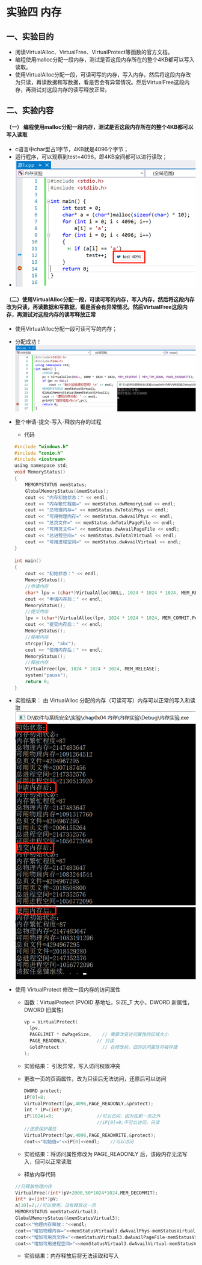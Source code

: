 # 实验四 内存

## **一、实验目的**
* 阅读VirtualAlloc、VirtualFree、VirtualProtect等函数的官方文档。
* 编程使用malloc分配一段内存，测试是否这段内存所在的整个4KB都可以写入读取。
* 使用VirtualAlloc分配一段，可读可写的内存，写入内存，然后将这段内存改为只读，再读数据和写数据，看是否会有异常情况。然后VirtualFree这段内存，再测试对这段内存的读写释放正常。

## **二、实验内容**
#### （一） 编程使用malloc分配一段内存，测试是否这段内存所在的整个4KB都可以写入读取
* c语言中char型占1字节，4KB就是4096个字节；   
* 运行程序，可以观察到test=4096，即4KB空间都可以进行读取； 
* ![](image/1.png) 

#### （二）使用VirtualAlloc分配一段，可读可写的内存，写入内存，然后将这段内存改为只读，再读数据和写数据，看是否会有异常情况。然后VirtualFree这段内存，再测试对这段内存的读写释放正常
* 使用VirtualAlloc分配一段可读可写的内存； 
* 分配成功！
  ![](image/2.png)    

* 整个申请-提交-写入-释放内存的过程
    *  代码
 ```c
    #include "windows.h"
    #include "conio.h"
    #include <iostream>
    using namespace std;
    void MemoryStatus()
    {
    	MEMORYSTATUS memStatus;
    	GlobalMemoryStatus(&memStatus);
    	cout << "内存初始状态：" << endl;
    	cout << "内存繁忙程度=" << memStatus.dwMemoryLoad << endl;
    	cout << "总物理内存=" << memStatus.dwTotalPhys << endl;
    	cout << "可用物理内存=" << memStatus.dwAvailPhys << endl;
    	cout << "总页文件=" << memStatus.dwTotalPageFile << endl;
    	cout << "可用页文件=" << memStatus.dwAvailPageFile << endl;
    	cout << "总进程空间=" << memStatus.dwTotalVirtual << endl;
    	cout << "可用进程空间=" << memStatus.dwAvailVirtual << endl;
    }

    int main()
    {
    	cout << "初始状态：" << endl;
    	MemoryStatus();
    	//申请内存
    	char* lpv = (char*)VirtualAlloc(NULL, 1024 * 1024 * 1024, MEM_RESERVE,PAGE_READWRITE);
    	cout << "申请内存后：" << endl;
    	MemoryStatus();
    	//提交内存
    	lpv = (char*)VirtualAlloc(lpv, 1024 * 1024 * 1024, MEM_COMMIT,PAGE_READWRITE);
    	cout << "提交内存后：" << endl;
    	MemoryStatus();
    	//使用内存
    	strcpy(lpv, "abc");
    	cout << "使用内存后：" << endl;
    	MemoryStatus();
    	//释放内存
    	VirtualFree(lpv, 1024 * 1024 * 1024, MEM_RELEASE);
    	system("pause");
    	return 0;
    }
```
   * 实验结果：
  由 VirtualAlloc 分配的内存（可读可写）内存可以正常的写入和读取   
  ![](image/3.png)     
  ![](image/4.png)      
 
* 使用 VirtualProtect 修改一段内存的访问属性
  * 函数：VirtualProtect (PVOID 基地址，SIZE_T 大小，DWORD 新属性，DWORD 旧属性)
    ```c
    vp = VirtualProtect(
      lpv,
      PAGELIMIT * dwPageSize,	 // 需要改变访问属性的区域大小
      PAGE_READONLY,           // 只读
      &oldProtect	             // 在修改前，旧的访问属性将被存储
    );
    ```   
  * 实验结果：
   引发异常，写入访问权限冲突     

  * 更改一页的页面属性，改为只读后无法访问，还原后可以访问
    ```c
    DWORD protect;
    iP[0]=8;
    VirtualProtect(lpv,4096,PAGE_READONLY,&protect);
    int * iP=(int*)pV;
    iP[1024]=9;                //可以访问，因为在那一页之外
                               //iP[0]=9;不可以访问，只读
    //还原保护属性
    VirtualProtect(lpv,4096,PAGE_READWRITE,&protect);
    cout<<"初始值="<<iP[0]<<endl;    //可以访问
    ```
  * 实验结果：将访问属性修改为 PAGE_READONLY 后，该段内存无法写入，但可以正常读取

   * 释放内存代码
   
    ```c
    //只释放物理内存
    VirtualFree((int*)pV+2000,50*1024*1024,MEM_DECOMMIT);
    int* a=(int*)pV;
    a[10]=2;//可以使用，没有释放这一页
    MEMORYSTATUS memStatusVirtual3;
    GlobalMemoryStatus(&memStatusVirtual3);
    cout<<"物理内存释放："<<endl;
    cout<<"增加物理内存="<<memStatusVirtual3.dwAvailPhys-memStatusVirtual2.dwAvailPhys<<endl;
    cout<<"增加可用页文件="<<memStatusVirtual3.dwAvailPageFile-memStatusVirtual2.dwAvailPageFile<<endl;
    cout<<"增加可用进程空间="<<memStatusVirtual3.dwAvailVirtual-memStatusVirtual2.dwAvailVirtual<<endl<<endl;
    ```
    * 实验结果：内存释放后将无法读取和写入